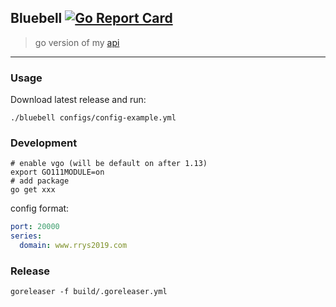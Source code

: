 ## Bluebell [![Go Report Card](https://goreportcard.com/badge/github.com/dongfg/bluebell)](https://goreportcard.com/report/github.com/dongfg/bluebell)
> go version of my [api](https://api.dongfg.com)
-----
### Usage
Download latest release and run:
```shell script
./bluebell configs/config-example.yml
```

### Development
```
# enable vgo (will be default on after 1.13)
export GO111MODULE=on
# add package
go get xxx
```
config format:
```yaml
port: 20000
series:
  domain: www.rrys2019.com
```

### Release
```
goreleaser -f build/.goreleaser.yml
```